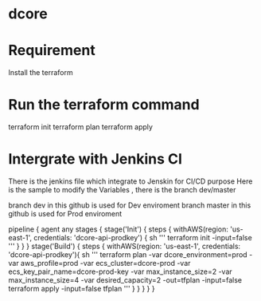 # dcore
# Requirement 
Install the terraform 
# Run the terraform command
terraform init 
terraform plan 
terraform apply 

# Intergrate with Jenkins CI
There is the jenkins file which integrate to Jenskin for CI/CD purpose
Here is the sample to modify the Variables , there is the branch dev/master

branch dev in this github is used for Dev enviroment
branch master in this github is used for Prod enviroment 

pipeline {
    agent any
    stages {
        stage('Init') {
            steps {
                withAWS(region: 'us-east-1', credentials: 'dcore-api-prodkey') {
                sh '''
                    terraform init -input=false 
                '''
                }
            }
        }
        stage('Build') {
            steps {
                withAWS(region: 'us-east-1', credentials: 'dcore-api-prodkey'){
                sh '''
                   terraform plan -var dcore_environment=prod -var aws_profile=prod -var ecs_cluster=dcore-prod -var ecs_key_pair_name=dcore-prod-key -var max_instance_size=2 -var max_instance_size=4 -var desired_capacity=2 -out=tfplan -input=false
                   terraform apply -input=false tfplan
                '''
               }
            }
        }
    }
}
